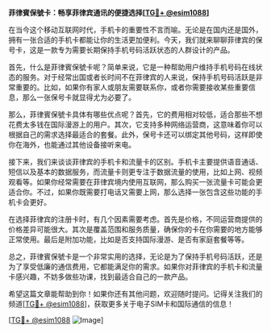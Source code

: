 **菲律賓保號卡：畅享菲律宾通讯的便捷选择[[TG💪+ @esim1088](https://t.me/s/esim1088)]**

在当今这个移动互联网时代，手机卡的重要性不言而喻。无论是在国内还是国外，拥有一张合适的手机卡都能让你的生活更加便利。今天，我们就来聊聊菲律宾的保号卡，这是一款专为需要长期保持手机号码活跃状态的人群设计的产品。

首先，什么是菲律賓保號卡呢？简单来说，它是一种帮助用户维持手机号码在线状态的服务。对于经常出国或者长时间不在菲律宾的人来说，保持手机号码活跃是非常重要的。比如，如果你有家人或朋友需要联系你，或者你需要接收某些重要信息，那么一张保号卡就显得尤为必要了。

那么，菲律賓保號卡具体有哪些优点呢？首先，它的费用相对较低，适合那些不想花费太多钱在国际漫游上的用户。其次，它支持多种网络运营商，这意味着你可以根据自己的需求选择最适合的套餐。此外，保号卡还可以绑定其他号码，这样即使你在海外，也能通过其他设备接听来电。

接下来，我们来谈谈菲律宾的手机卡和流量卡的区别。手机卡主要提供语音通话、短信以及基本的数据服务，而流量卡则更专注于数据流量的使用，比如上网、视频观看等。如果你经常需要在菲律宾境内使用互联网，那么购买一张流量卡可能会更适合你。不过，如果你既需要打电话又需要上网，那么选择一张包含这些功能的手机卡会更好。

在选择菲律宾的注册卡时，有几个因素需要考虑。首先是价格，不同运营商提供的价格差异可能很大。其次是覆盖范围和服务质量，确保你的卡在你需要的地方能够正常使用。最后是附加功能，比如是否支持国际漫游、是否有家庭套餐等等。

总之，菲律賓保號卡是一个非常实用的选择，无论是为了保持手机号码活跃，还是为了享受低廉的通信费用，它都能满足你的需求。如果你对菲律宾的手机卡和流量卡感兴趣，不妨多做些功课，找到最适合自己的一款产品。

希望这篇文章能帮助到你！如果你还有其他问题，欢迎随时提问。记得关注我们的频道[[TG💪+ @esim1088](https://t.me/s/esim1088)]，获取更多关于电子SIM卡和国际通信的信息！

[[TG💪+ @esim1088](https://t.me/s/esim1088) ![Image](https://i.postimg.cc/4NQfJmqS/Snipaste-2025-05-13-00-14-12.png)]